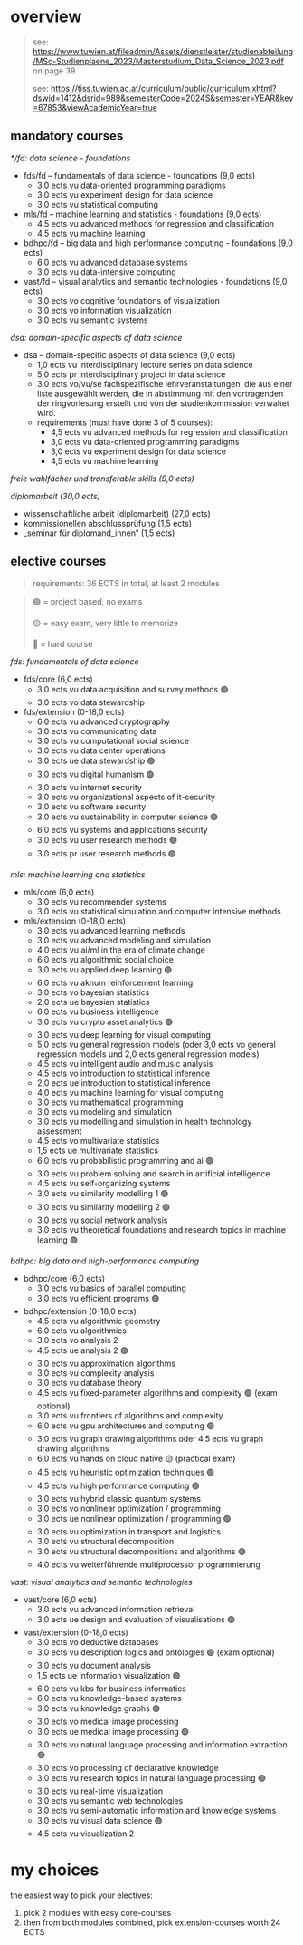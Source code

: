 # overview

> see: https://www.tuwien.at/fileadmin/Assets/dienstleister/studienabteilung/MSc-Studienplaene_2023/Masterstudium_Data_Science_2023.pdf on page 39
>
> see: https://tiss.tuwien.ac.at/curriculum/public/curriculum.xhtml?dswid=1412&dsrid=989&semesterCode=2024S&semester=YEAR&key=67853&viewAcademicYear=true

## mandatory courses

_\*/fd: data science - foundations_

- fds/fd – fundamentals of data science - foundations (9,0 ects)
     - 3,0 ects vu data-oriented programming paradigms
     - 3,0 ects vu experiment design for data science
     - 3,0 ects vu statistical computing
- mls/fd – machine learning and statistics - foundations (9,0 ects)
     - 4,5 ects vu advanced methods for regression and classification
     - 4,5 ects vu machine learning
- bdhpc/fd – big data and high performance computing - foundations (9,0 ects)
     - 6,0 ects vu advanced database systems
     - 3,0 ects vu data-intensive computing
- vast/fd – visual analytics and semantic technologies - foundations (9,0 ects)
     - 3,0 ects vo cognitive foundations of visualization
     - 3,0 ects vo information visualization
     - 3,0 ects vu semantic systems

_dsa: domain-specific aspects of data science_

- dsa – domain-specific aspects of data science (9,0 ects)
     - 1,0 ects vu interdisciplinary lecture series on data science
     - 5,0 ects pr interdisciplinary project in data science
     - 3,0 ects vo/vu/se fachspezifische lehrveranstaltungen, die aus einer liste ausgewählt werden, die in abstimmung mit den vortragenden der ringvorlesung erstellt und von der studienkommission verwaltet wird.
     - requirements (must have done 3 of 5 courses):
          - 4,5 ects vu advanced methods for regression and classification
          - 3,0 ects vu data-oriented programming paradigms
          - 3,0 ects vu experiment design for data science
          - 4,5 ects vu machine learning

_freie wahlfächer und transferable skills (9,0 ects)_

_diplomarbeit (30,0 ects)_

- wissenschaftliche arbeit (diplomarbeit) (27,0 ects)
- kommissionellen abschlussprüfung (1,5 ects)
- „seminar für diplomand_innen“ (1,5 ects)

## elective courses

> requirements: 36 ECTS in total, at least 2 modules

> 🟢 = project based, no exams
> 
> 🟡 = easy exam, very little to memorize
>
> 🛑 = hard course

_fds: fundamentals of data science_

- fds/core (6,0 ects)
     - 3,0 ects vu data acquisition and survey methods 🟢
     - 3,0 ects vo data stewardship
- fds/extension (0-18,0 ects)
     - 6,0 ects vu advanced cryptography
     - 3,0 ects vu communicating data
     - 3,0 ects vu computational social science
     - 3,0 ects vu data center operations
     - 3,0 ects ue data stewardship 🟢
     - 3,0 ects vu digital humanism 🟢
     - 3,0 ects vu internet security
     - 3,0 ects vu organizational aspects of it-security
     - 3,0 ects vu software security
     - 3,0 ects vu sustainability in computer science 🟢
     - 6,0 ects vu systems and applications security
     - 3,0 ects vu user research methods 🟢
     - 3,0 ects pr user research methods 🟢

_mls: machine learning and statistics_

- mls/core (6,0 ects)
     - 3,0 ects vu recommender systems
     - 3,0 ects vu statistical simulation and computer intensive methods
- mls/extension (0-18,0 ects)
     - 3,0 ects vu advanced learning methods
     - 3,0 ects vu advanced modeling and simulation
     - 4,0 ects vu ai/ml in the era of climate change
     - 6,0 ects vu algorithmic social choice
     - 3,0 ects vu applied deep learning 🟢
     - 6,0 ects vu aknum reinforcement learning
     - 3,0 ects vo bayesian statistics
     - 2,0 ects ue bayesian statistics
     - 6,0 ects vu business intelligence
     - 3,0 ects vu crypto asset analytics 🟢
     - 3,0 ects vu deep learning for visual computing
     - 5,0 ects vu general regression models (oder 3,0 ects vo general regression models und 2,0 ects general regression models)
     - 4,5 ects vu intelligent audio and music analysis
     - 4,5 ects vo introduction to statistical inference
     - 2,0 ects ue introduction to statistical inference
     - 4,0 ects vu machine learning for visual computing
     - 3,0 ects vu mathematical programming
     - 3,0 ects vu modeling and simulation
     - 3,0 ects vu modelling and simulation in health technology assessment
     - 4,5 ects vo multivariate statistics
     - 1,5 ects ue multivariate statistics
     - 6.0 ects vu probabilistic programming and ai 🟢
     - 3,0 ects vu problem solving and search in artificial intelligence
     - 4,5 ects vu self-organizing systems
     - 3,0 ects vu similarity modelling 1 🟢
     - 3,0 ects vu similarity modelling 2 🟢
     - 3,0 ects vu social network analysis
     - 3,0 ects vu theoretical foundations and research topics in machine learning 🟢

_bdhpc: big data and high-performance computing_

- bdhpc/core (6,0 ects)
     - 3,0 ects vu basics of parallel computing
     - 3,0 ects vu efficient programs 🟢
- bdhpc/extension (0-18,0 ects)
     - 4,5 ects vu algorithmic geometry
     - 6,0 ects vu algorithmics
     - 3,0 ects vo analysis 2
     - 4,5 ects ue analysis 2 🟢
     - 3,0 ects vu approximation algorithms
     - 3,0 ects vu complexity analysis
     - 3,0 ects vu database theory
     - 4,5 ects vu fixed-parameter algorithms and complexity 🟢 (exam optional)
     - 3,0 ects vu frontiers of algorithms and complexity
     - 6,0 ects vu gpu architectures and computing 🟢
     - 3,0 ects vu graph drawing algorithms oder 4,5 ects vu graph drawing algorithms
     - 6,0 ects vu hands on cloud native 🟡 (practical exam)
     - 4,5 ects vu heuristic optimization techniques 🟢
     - 4,5 ects vu high performance computing 🟢
     - 3,0 ects vu hybrid classic quantum systems
     - 3,0 ects vo nonlinear optimization / programming
     - 3,0 ects ue nonlinear optimization / programming 🟢
     - 3,0 ects vu optimization in transport and logistics
     - 3,0 ects vu structural decomposition
     - 3,0 ects vu structural decompositions and algorithms 🟢
     - 4,0 ects vu weiterführende multiprocessor programmierung

_vast: visual analytics and semantic technologies_

- vast/core (6,0 ects)
     - 3,0 ects vu advanced information retrieval
     - 3,0 ects ue design and evaluation of visualisations 🟢
- vast/extension (0-18,0 ects)
     - 3,0 ects vo deductive databases
     - 3,0 ects vu description logics and ontologies 🟢 (exam optional)
     - 3,0 ects vu document analysis
     - 1,5 ects ue information visualization 🟢
     - 6,0 ects vu kbs for business informatics
     - 6,0 ects vu knowledge-based systems
     - 3,0 ects vu knowledge graphs 🟢
     - 3,0 ects vo medical image processing
     - 3,0 ects ue medical image processing 🟢 
     - 3,0 ects vu natural language processing and information extraction 🟢
     - 3,0 ects vo processing of declarative knowledge
     - 3,0 ects vu research topics in natural language processing 🟢
     - 3,0 ects vu real-time visualization
     - 3,0 ects vu semantic web technologies
     - 3,0 ects vu semi-automatic information and knowledge systems
     - 3,0 ects vu visual data science 🟢
     - 4,5 ects vu visualization 2

# my choices

the easiest way to pick your electives:

1. pick 2 modules with easy core-courses
2. then from both modules combined, pick extension-courses worth 24 ECTS
